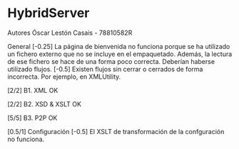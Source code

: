# HybridServer

Autores
Óscar Lestón Casais - 78810582R

General
[-0.25] La página de bienvenida no funciona porque se ha utilizado un fichero externo que no se incluye en el empaquetado. Además, la lectura de ese fichero se hace de una forma poco correcta. Deberían haberse utilizado flujos.
[-0.5] Existen flujos sin cerrar o cerrados de forma incorrecta. Por ejemplo, en XMLUtility.

[2/2] B1. XML
OK


[2/2] B2. XSD & XSLT
OK


[5/5] B3. P2P
OK

[0.5/1] Configuración
[-0.5] El XSLT de transformación de la confguración no funciona.
